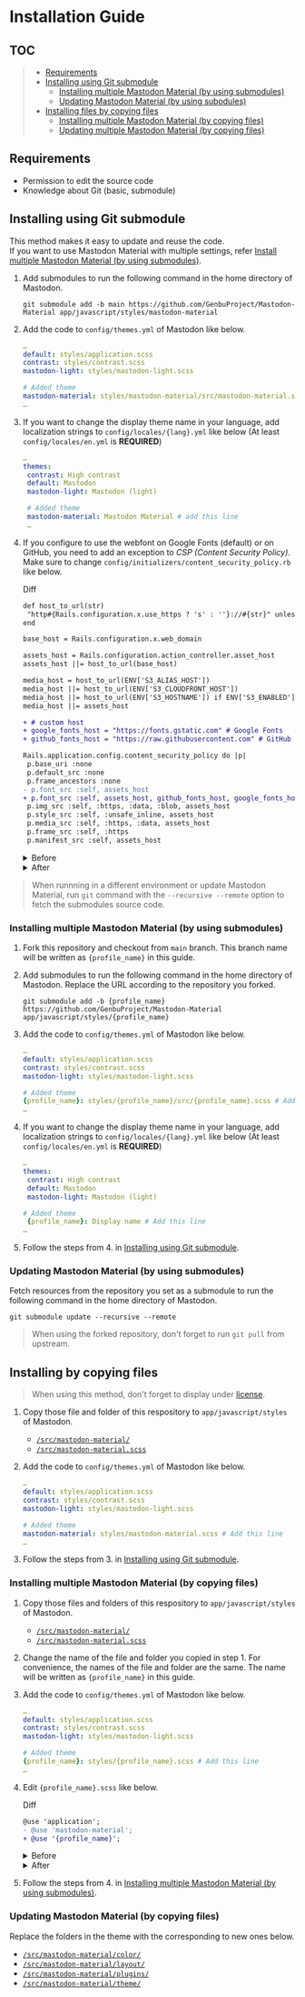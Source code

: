 # Installation Guide

## TOC

> - [Requirements](installation_guide.md#requirements)
> - [Installing using Git submodule](installation_guide.md#installing-using-git-submodule)
>   - [Installing multiple Mastodon Material (by using submodules)](installation_guide.md#installing-multiple-mastodon-material-by-using-submodules)
>   - [Updating Mastodon Material (by using subodules)](installation_guide.md#updating-mastodon-material-by-using-submodules)
> - [Installing files by copying files](installation_guide.md#installing-by-copying-files)
>   - [Installing multiple Mastodon Material (by copying files)](installation_guide.md#installing-multiple-mastodon-material-by-copying-files)
>   - [Updating multiple Mastodon Material (by copying files)](installation_guide.md#updating-mastodon-material-by-copying-files)

## Requirements

- Permission to edit the source code
- Knowledge about Git (basic, submodule)

## Installing using Git submodule

This method makes it easy to update and reuse the code.  
If you want to use Mastodon Material with multiple settings, refer [Install multiple Mastodon Material (by using submodules)](installation_guide.md#installing-multiple-mastodon-material-by-using-submodules).

1. Add submodules to run the following command in the home directory of Mastodon.
   
   ```
   git submodule add -b main https://github.com/GenbuProject/Mastodon-Material app/javascript/styles/mastodon-material
   ```

2. Add the code to `config/themes.yml` of Mastodon like below.
   
   ```yml
   …
   default: styles/application.scss
   contrast: styles/contrast.scss
   mastodon-light: styles/mastodon-light.scss
   
   # Added theme
   mastodon-material: styles/mastodon-material/src/mastodon-material.scss # add this line
   …
   ```

3. If you want to change the display theme name in your language, add localization strings to `config/locales/{lang}.yml` like below (At least `config/locales/en.yml` is **REQUIRED**)
   
   ```yml
   …
   themes:
    contrast: High contrast
    default: Mastodon
    mastodon-light: Mastodon (light)
   
    # Added theme
    mastodon-material: Mastodon Material # add this line
    …
   ```

4. If you configure to use the webfont on Google Fonts (default) or on GitHub, you need to add an exception to *CSP (Content Security Policy)*. Make sure to change `config/initializers/content_security_policy.rb` like below.
   
   Diff
   
   ```diff
   def host_to_url(str)
    "http#{Rails.configuration.x.use_https ? 's' : ''}://#{str}" unless str.blank?
   end

   base_host = Rails.configuration.x.web_domain

   assets_host = Rails.configuration.action_controller.asset_host
   assets_host ||= host_to_url(base_host)

   media_host = host_to_url(ENV['S3_ALIAS_HOST'])
   media_host ||= host_to_url(ENV['S3_CLOUDFRONT_HOST'])
   media_host ||= host_to_url(ENV['S3_HOSTNAME']) if ENV['S3_ENABLED'] == 'true'
   media_host ||= assets_host

   + # custom host
   + google_fonts_host = "https://fonts.gstatic.com" # Google Fonts
   + github_fonts_host = "https://raw.githubusercontent.com" # GitHub

   Rails.application.config.content_security_policy do |p|
    p.base_uri :none
    p.default_src :none
    p.frame_ancestors :none
   - p.font_src :self, assets_host
   + p.font_src :self, assets_host, github_fonts_host, google_fonts_host
    p.img_src :self, :https, :data, :blob, assets_host
    p.style_src :self, :unsafe_inline, assets_host
    p.media_src :self, :https, :data, assets_host
    p.frame_src :self, :https
    p.manifest_src :self, assets_host
   ```
   
   <details>
   <summary>Before</summary>

   ```ruby
   def host_to_url(str)
     "http#{Rails.configuration.x.use_https ? 's' : ''}://#{str}" unless str.blank?
   end
   
   base_host = Rails.configuration.x.web_domain
   
   assets_host   = Rails.configuration.action_controller.asset_host
   assets_host ||= host_to_url(base_host)
   
   media_host   = host_to_url(ENV['S3_ALIAS_HOST'])
   media_host ||= host_to_url(ENV['S3_CLOUDFRONT_HOST'])
   media_host ||= host_to_url(ENV['S3_HOSTNAME']) if ENV['S3_ENABLED'] == 'true'
   media_host ||= assets_host
   
   Rails.application.config.content_security_policy do |p|
     p.base_uri        :none
     p.default_src     :none
     p.frame_ancestors :none
     p.font_src        :self, assets_host
     p.img_src         :self, :https, :data, :blob, assets_host
     p.style_src       :self, :unsafe_inline, assets_host
     p.media_src       :self, :https, :data, assets_host
     p.frame_src       :self, :https
     p.manifest_src    :self, assets_host
   ```

   </details>

   <details>
   <summary>After</summary>

   ```ruby
   def host_to_url(str)
     "http#{Rails.configuration.x.use_https ? 's' : ''}://#{str}" unless str.blank?
   end
   
   base_host = Rails.configuration.x.web_domain
   
   assets_host   = Rails.configuration.action_controller.asset_host
   assets_host ||= host_to_url(base_host)
   
   media_host   = host_to_url(ENV['S3_ALIAS_HOST'])
   media_host ||= host_to_url(ENV['S3_CLOUDFRONT_HOST'])
   media_host ||= host_to_url(ENV['S3_HOSTNAME']) if ENV['S3_ENABLED'] == 'true'
   media_host ||= assets_host
   
   # custom host
   github_host = "https://raw.githubusercontent.com" # GitHub
   google_fonts_host = "https://fonts.gstatic.com" # Google Fonts
   
   Rails.application.config.content_security_policy do |p|
     p.base_uri        :none
     p.default_src     :none
     p.frame_ancestors :none
     p.font_src        :self, assets_host, github_fonts_host, google_fonts_host
     p.img_src         :self, :https, :data, :blob, assets_host
     p.style_src       :self, :unsafe_inline, assets_host
     p.media_src       :self, :https, :data, assets_host
     p.frame_src       :self, :https
     p.manifest_src    :self, assets_host
   ```

   </details>

> When runnning in a different environment or update Mastodon Material, run `git` command with the `--recursive --remote` option to fetch the submodules source code.

### Installing multiple Mastodon Material (by using submodules)

1. Fork this repository and checkout from `main` branch. This branch name will be written as `{profile_name}` in this guide.

2. Add submodules to run the following command in the home directory of Mastodon. Replace the URL according to the repository you forked.

   ```
   git submodule add -b {profile_name} https://github.com/GenbuProject/Mastodon-Material app/javascript/styles/{profile_name}
   ```

3. Add the code to `config/themes.yml` of Mastodon like below.
   
   ```yml
   …
   default: styles/application.scss
   contrast: styles/contrast.scss
   mastodon-light: styles/mastodon-light.scss
   
   # Added theme
   {profile_name}: styles/{profile_name}/src/{profile_name}.scss # Add this line
   …
   ```

4. If you want to change the display theme name in your language, add localization strings to `config/locales/{lang}.yml` like below (At least `config/locales/en.yml` is **REQUIRED**)
   
   ```yml
   …
   themes:
    contrast: High contrast
    default: Mastodon
    mastodon-light: Mastodon (light)
   
   # Added theme
    {profile_name}: Display name # Add this line
   …
   ```

5. Follow the steps from 4. in [Installing using Git submodule](installation_guide.md#installing-using-git-submodule).

### Updating Mastodon Material (by using submodules)

Fetch resources from the repository you set as a submodule to run the following command in the home directory of Mastodon.

```
git submodule update --recursive --remote
```

> When using the forked repository, don't forget to run `git pull` from upstream.

## Installing by copying files

> When using this method, don't forget to display under [license](../LICENSE).

1. Copy those file and folder of this respository to `app/javascript/styles` of Mastodon.

   - [`/src/mastodon-material/`](../src/mastodon-material/)
   - [`/src/mastodon-material.scss`](../src/mastodon-material.scss)

2. Add the code to `config/themes.yml` of Mastodon like below.

   ```yml
   …
   default: styles/application.scss
   contrast: styles/contrast.scss
   mastodon-light: styles/mastodon-light.scss
   
   # Added theme
   mastodon-material: styles/mastodon-material.scss # Add this line
   …
   ```

3. Follow the steps from 3. in [Installing using Git submodule](installation_guide.md#installing-using-git-submodule).

### Installing multiple Mastodon Material (by copying files)

1. Copy those files and folders of this respository to `app/javascript/styles` of Mastodon.

   - [`/src/mastodon-material/`](../src/mastodon-material/)
   - [`/src/mastodon-material.scss`](../src/mastodon-material.scss)

2. Change the name of the file and folder you copied in step 1. For convenience, the names of the file and folder are the same. The name will be written as `{profile_name}` in this guide.

3. Add the code to `config/themes.yml` of Mastodon like below.
   
   ```yml
   …
   default: styles/application.scss
   contrast: styles/contrast.scss
   mastodon-light: styles/mastodon-light.scss
   
   # Added theme
   {profile_name}: styles/{profile_name}.scss # Add this line
   …
   ```

4. Edit `{profile_name}.scss` like below.

   Diff

   ```diff
   @use 'application';
   - @use 'mastodon-material';
   + @use '{profile_name}';
   ```
   
   <details>
   <summary>Before</summary>

   ```scss
   @use 'application';
   @use 'mastodon-material';
   ```
   
   </details>

   <details>
   <summary>After</summary>

   ```scss
   @use 'application';
   @use '{profile_name}';
   ```
   
   </details>

5. Follow the steps from 4. in [Installing multiple Mastodon Material (by using submodules)](installation_guide.md#installing-multiple-mastodon-material-by-using-submodules).

### Updating Mastodon Material (by copying files)

Replace the folders in the theme with the corresponding to new ones below.

- [`/src/mastodon-material/color/`](../src/mastodon-material/color/)
- [`/src/mastodon-material/layout/`](../src/mastodon-material/layout/)
- [`/src/mastodon-material/plugins/`](../src/mastodon-material/plugins/)
- [`/src/mastodon-material/theme/`](../src/mastodon-material/theme/)